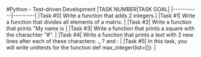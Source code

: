 #Python - Test-driven Development
|TASK NUMBER|TASK GOAL|
|-----------|---------|
|Task #0| Write a function that adds 2 integers.| 
|Task #1| Write a function that divides all elements of a matrix. |
|Task #2| Write a function that prints "My name is <first name><last name> |
|Task #3| Write a function that prints a square with the charachter "#". |
|Task #4| Write a function that prints a text with 2 new lines after each of these characters: ., ? and : |
|Task #5| In this task, you will write unittests for the function def max_integer(list=[]): |
